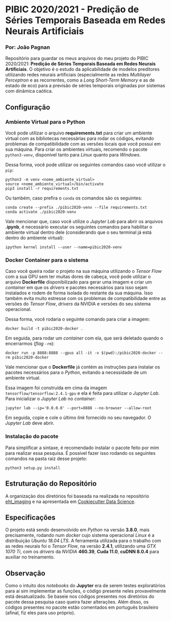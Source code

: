 # PIBIC 2020/2021 - Predição de Séries Temporais Baseada em Redes Neurais Artificiais
### Por: João Pagnan

Repositório para guardar os meus arquivos do meu projeto do PIBIC 2020/2021: **Predição de Séries Temporais Baseada em Redes Neurais Artificiais**. O objetivo é o estudo da aplicabilidade de modelos preditores utilizando redes neurais artificiais (especialmente as redes *Multilayer Perceptron* e as recorrentes, como a *Long Short-Term Memory* e as de estado de eco) para a previsão de séries temporais originadas por sistemas com dinâmica caótica.

## Configuração

### Ambiente Virtual para o Python
Você pode utilizar o arquivo **requirements.txt** para criar um ambiente virtual com as bibliotecas necessárias para rodar os códigos, evitando problemas de compatibilidade com as versões locais que você possui em sua máquina. Para criar os ambientes virtuais, recomendo o pacote `python3-venv`, disponível tanto para *Linux* quanto para *Windows*.

Dessa forma, você pode utilizar os seguintes comandos caso você utilizar o `pip`:
```
python3 -m venv <nome_ambiente_virtual> 
source <nome_ambiente_virtual>/bin/activate 
pip3 install -r requirements.txt 
```

Ou também, caso prefira o `conda` os comandos são os seguintes:
```
conda create --prefix ./pibic2020-venv --file requirements.txt 
conda activate ./pibic2020-venv
```

Vale mencionar que, caso você utilize o *Jupyter Lab* para abrir os arquivos **.ipynb**, é necessário executar os seguintes comandos para habilitar o ambiente virtual dentro dele (considerando que o seu terminal já está dentro do ambiente virtual):
```
ipython kernel install --user --name=pibic2020-venv
```
### Docker Container para o sistema
Caso você queira rodar o projeto na sua máquina utilizando o *Tensor Flow* com a sua GPU sem ter muitas dores de cabeça, você pode utilizar o arquivo **Dockerfile** disponibilizado para gerar uma imagem e criar um *container* em que os *drivers* e pacotes necessários para isso sejam instalados e rodem de forma isolada do restante da sua máquina. Isso também evita muito estresse com os problemas de compatibilidade entre as versões do *Tensor Flow*, *drivers* da NVIDIA e versões do seu sistema operacional.

Dessa forma, você rodaria o seguinte comando para criar a imagem:
```
docker build -t pibic2020-docker .
```

Em seguida, para rodar um *container* com ela, que será deletado quando o encerrarmos (*flag* `-rm`):
```
docker run -p 8888:8888 --gpus all -it -v $(pwd):/pibic2020-docker --rm pibic2020-docker
```
Vale mencionar que o **Dockerfile** já contém as instruções para instalar os pacotes necessários para o *Python*, evitando a necessidade de um ambiente virtual.

Essa imagem foi construída em cima da imagem `tensorflow/tensorflow:2.4.1-gpu` e ela é feita para utilizar o *Jupyter Lab*.
Para inicializar o *Jupyter Lab* no *container*:
```
jupyter lab --ip='0.0.0.0' --port=8888 --no-browser --allow-root
```
Em seguida, copie e cole o último *link* fornecido no seu navegador. O *Jupyter Lab* deve abrir.

### Instalação do pacote

Para simplificar a sintaxe, é recomendado instalar o pacote feito por mim para realizar essa pesquisa. É possível fazer isso rodando os seguintes comandos na pasta raiz desse projeto:
```
python3 setup.py install
```

## Estruturação do Repositório
A organização dos diretórios foi baseada na realizada no repositório [eht_imaging](https://github.com/achael/eht-imaging) e na apresentada em [Cookiecutter Data Science](http://drivendata.github.io/cookiecutter-data-science/). 

## Especificações
O projeto está sendo desenvolvido em *Python* na versão **3.8.0**, mais precisamente, rodando num *docker*  cujo sistema operacional *Linux* é a distribuição *Ubuntu 18.04 LTS*. A ferramenta utilizada para o trabalho com as redes neurais foi o *Tensor Flow*, na versão **2.4.1**, utilizando uma *GTX 1070 Ti*, com os *drivers* da *NVIDIA* **460.39**, **Cuda 11.0**, **cuDNN 8.0.4** para auxiliar no treinamento.

## Observação
Como o intuito dos *notebooks* do **Jupyter** era de serem testes exploratórios para aí sim implementar as funções, o código presente neles provavelmente está desatualizado. Se baseie nos códigos presentes nos diretórios do pacote dessa pesquisa caso queira fazer alterações. Além disso, os códigos presentes no pacote estão comentados em português brasileiro (afinal, fiz eles para uso próprio).
